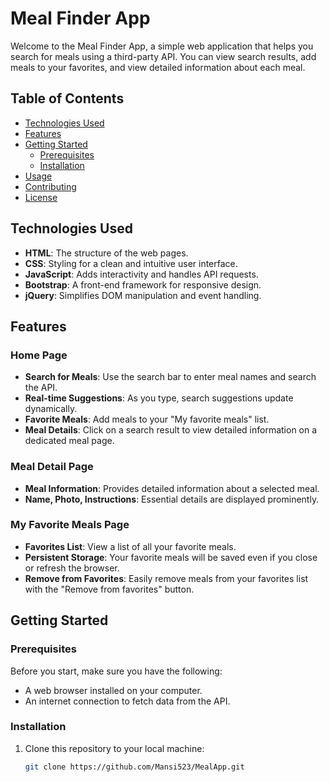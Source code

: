 # Meal Finder App

Welcome to the Meal Finder App, a simple web application that helps you search for meals using a third-party API. You can view search results, add meals to your favorites, and view detailed information about each meal.

## Table of Contents

- [Technologies Used](#technologies-used)
- [Features](#features)
- [Getting Started](#getting-started)
  - [Prerequisites](#prerequisites)
  - [Installation](#installation)
- [Usage](#usage)
- [Contributing](#contributing)
- [License](#license)

## Technologies Used

- **HTML**: The structure of the web pages.
- **CSS**: Styling for a clean and intuitive user interface.
- **JavaScript**: Adds interactivity and handles API requests.
- **Bootstrap**: A front-end framework for responsive design.
- **jQuery**: Simplifies DOM manipulation and event handling.

## Features

### Home Page

- **Search for Meals**: Use the search bar to enter meal names and search the API.
- **Real-time Suggestions**: As you type, search suggestions update dynamically.
- **Favorite Meals**: Add meals to your "My favorite meals" list.
- **Meal Details**: Click on a search result to view detailed information on a dedicated meal page.

### Meal Detail Page

- **Meal Information**: Provides detailed information about a selected meal.
- **Name, Photo, Instructions**: Essential details are displayed prominently.

### My Favorite Meals Page

- **Favorites List**: View a list of all your favorite meals.
- **Persistent Storage**: Your favorite meals will be saved even if you close or refresh the browser.
- **Remove from Favorites**: Easily remove meals from your favorites list with the "Remove from favorites" button.

## Getting Started

### Prerequisites

Before you start, make sure you have the following:

- A web browser installed on your computer.
- An internet connection to fetch data from the API.

### Installation

1. Clone this repository to your local machine:

   ```bash
   git clone https://github.com/Mansi523/MealApp.git
